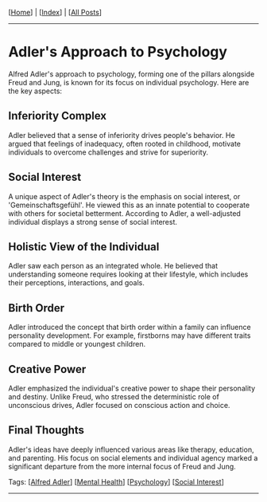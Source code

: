 [[Home]] | [[Index]] | [[All Posts]]

---

# Adler's Approach to Psychology

Alfred Adler's approach to psychology, forming one of the pillars alongside Freud and Jung, is known for its focus on individual psychology. Here are the key aspects:

## Inferiority Complex

Adler believed that a sense of inferiority drives people's behavior. He argued that feelings of inadequacy, often rooted in childhood, motivate individuals to overcome challenges and strive for superiority.

## Social Interest

A unique aspect of Adler's theory is the emphasis on social interest, or 'Gemeinschaftsgefühl'. He viewed this as an innate potential to cooperate with others for societal betterment. According to Adler, a well-adjusted individual displays a strong sense of social interest.

## Holistic View of the Individual

Adler saw each person as an integrated whole. He believed that understanding someone requires looking at their lifestyle, which includes their perceptions, interactions, and goals.

## Birth Order

Adler introduced the concept that birth order within a family can influence personality development. For example, firstborns may have different traits compared to middle or youngest children.

## Creative Power

Adler emphasized the individual's creative power to shape their personality and destiny. Unlike Freud, who stressed the deterministic role of unconscious drives, Adler focused on conscious action and choice.

## Final Thoughts

Adler's ideas have deeply influenced various areas like therapy, education, and parenting. His focus on social elements and individual agency marked a significant departure from the more internal focus of Freud and Jung.

Tags: [[Alfred Adler]] [[Mental Health]] [[Psychology]] [[Social Interest]]

---

[Home]: ../../README.md
[Index]: ../index.md
[All Posts]: ./posts.md
[Alfred Adler]: ../index.md#alfred-adler
[Mental Health]: ../index.md#mental-health
[Psychology]: ../index.md#psychology
[Social Interest]: ../index.md#social-interest
